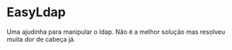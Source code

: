 # EasyLdap
Uma ajudinha para manipular o ldap. Não é a melhor solução mas resolveu muita dor de cabeça já. 
